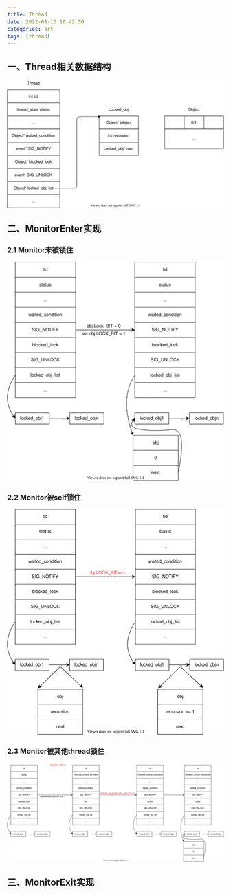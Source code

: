 ```yaml
---
title: Thread
date: 2022-08-13 16:42:50
categories: art
tags: [thread]
---
```

## 一、Thread相关数据结构
![](Thread/ThreadData.drawio.svg)
## 二、MonitorEnter实现
### 2.1 Monitor未被锁住
![](Thread/2.1.drawio.svg)
### 2.2 Monitor被self锁住
![](Thread/2.2.drawio.svg)
### 2.3 Monitor被其他thread锁住
![](Thread/2.3.drawio.svg)
## 三、MonitorExit实现



